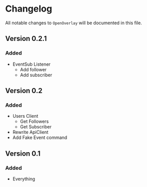 # Changelog

All notable changes to `OpenOverlay` will be documented in this file.

## Version 0.2.1
### Added
- EventSub Listener
    - Add follower
    - Add subscriber

## Version 0.2
### Added
- Users Client
   - Get Followers
   - Get Subscriber
- Rewrite ApiClient
- Add Fake Event command

## Version 0.1

### Added
- Everything
